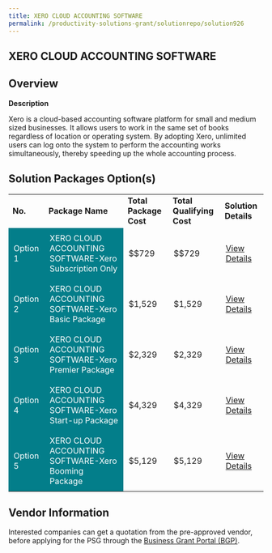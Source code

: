 ```yaml
---
title: XERO CLOUD ACCOUNTING SOFTWARE
permalink: /productivity-solutions-grant/solutionrepo/solution926
---
```


## XERO CLOUD ACCOUNTING SOFTWARE

## Overview

**Description**

Xero is a cloud-based accounting software platform for small and medium sized businesses. It allows users to work in the same set of books regardless of location or operating system.
By adopting Xero, unlimited users can log onto the system to perform the accounting works simultaneously, thereby speeding up the whole accounting process.

## Solution Packages Option(s)

<table>
<tr>
<td><b>No.</b></td>
<td><b>Package Name</b></td>
<td><b>Total Package Cost</b></td>
<td><b>Total Qualifying Cost</b></td>
<td><b>Solution Details</b></td>
</tr>
<tr>
<td style='padding: 10px; background-color: #037E8A; color: #FFFFFF;'>Option 1</td>
<td style='padding: 10px; background-color: #037E8A; color: #FFFFFF;'>XERO CLOUD ACCOUNTING SOFTWARE-Xero Subscription Only</td>
<td style='padding: 10px;'>$$729</td>
<td style='padding: 10px;'>$$729</td>
<td style='padding: 10px;'><a href='https://www.gobusiness.gov.sg/images/psg/DesensitisedW.L.PAnnex3CRwef12August2021-_Part_1.pdf' target='_blank'>View Details</a></td>
</tr>
<tr>
<td style='padding: 10px; background-color: #037E8A; color: #FFFFFF;'>Option 2</td>
<td style='padding: 10px; background-color: #037E8A; color: #FFFFFF;'>XERO CLOUD ACCOUNTING SOFTWARE-Xero Basic Package</td>
<td style='padding: 10px;'>$1,529</td>
<td style='padding: 10px;'>$1,529</td>
<td style='padding: 10px;'><a href='https://www.gobusiness.gov.sg/images/psg/DesensitisedW.L.PAnnex3CRwef12August2021-_Part_2.pdf' target='_blank'>View Details</a></td>
</tr>
<tr>
<td style='padding: 10px; background-color: #037E8A; color: #FFFFFF;'>Option 3</td>
<td style='padding: 10px; background-color: #037E8A; color: #FFFFFF;'>XERO CLOUD ACCOUNTING SOFTWARE-Xero Premier Package</td>
<td style='padding: 10px;'>$2,329</td>
<td style='padding: 10px;'>$2,329</td>
<td style='padding: 10px;'><a href='https://www.gobusiness.gov.sg/images/psg/DesensitisedW.L.PAnnex3CRwef12August2021-_Part_3.pdf' target='_blank'>View Details</a></td>
</tr>
<tr>
<td style='padding: 10px; background-color: #037E8A; color: #FFFFFF;'>Option 4</td>
<td style='padding: 10px; background-color: #037E8A; color: #FFFFFF;'>XERO CLOUD ACCOUNTING SOFTWARE-Xero Start-up Package</td>
<td style='padding: 10px;'>$4,329</td>
<td style='padding: 10px;'>$4,329</td>
<td style='padding: 10px;'><a href='https://www.gobusiness.gov.sg/images/psg/DesensitisedW.L.PAnnex3CRwef12August2021-_Part_4.pdf' target='_blank'>View Details</a></td>
</tr>
<tr>
<td style='padding: 10px; background-color: #037E8A; color: #FFFFFF;'>Option 5</td>
<td style='padding: 10px; background-color: #037E8A; color: #FFFFFF;'>XERO CLOUD ACCOUNTING SOFTWARE-Xero Booming Package</td>
<td style='padding: 10px;'>$5,129</td>
<td style='padding: 10px;'>$5,129</td>
<td style='padding: 10px;'><a href='https://www.gobusiness.gov.sg/images/psg/DesensitisedW.L.PAnnex3CRwef12August2021-_Part_5.pdf' target='_blank'>View Details</a></td>
</tr>
</table>

## Vendor Information

 

Interested companies can get a quotation from the pre-approved vendor, before applying for the PSG through the <a href='https://www.businessgrants.gov.sg/' target='_blank' rel='noopener'>Business Grant Portal (BGP)</a>.

<script src="/jquery/resize-tables.js"></script>

